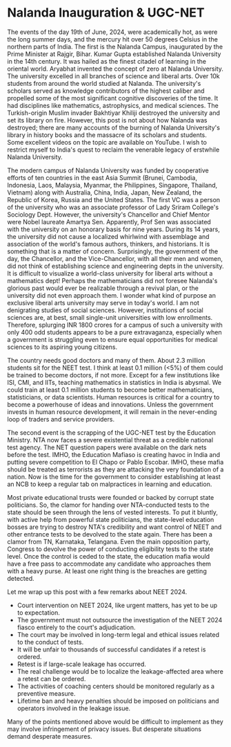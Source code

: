 # Nalanda Inauguration & UGC-NET 

The events of the day 19th of June, 2024, were academically hot, as were the long summer days, and the 
mercury hit over 50 degrees Celsius in the northern parts of India. The first is the Nalanda Campus, 
inaugurated by the Prime Minister at Rajgir, Bihar. Kumar Gupta established Nalanda University in the 
14th century. It was hailed as the finest citadel of learning in the oriental world. Aryabhat 
invented the concept of zero at Nalanda University. The university excelled in all branches of science 
and liberal arts. Over 10k students from around the world studied at Nalanda. The university's scholars
served as knowledge contributors of the highest caliber and propelled some of the most significant 
cognitive discoveries of the time. It had disciplines like mathematics, astrophysics, and medical 
sciences. The Turkish-origin Muslim invader Bakhtiyar Khiliji destroyed the university and set its 
library on fire. However, this post is not about how Nalanda was destroyed; there are many accounts of 
the burning of Nalanda University's library in history books and the massacre of its scholars and 
students. Some excellent videos on the topic are available on YouTube. I wish to restrict myself to 
India's quest to reclaim the venerable legacy of erstwhile Nalanda University.

The modern campus of Nalanda University was funded by cooperative efforts of ten countries in the east
Asia Summit (Brunei, Cambodia, Indonesia, Laos, Malaysia, Myanmar, the Philippines, Singapore, 
Thailand, Vietnam) along with Australia, China, India, Japan, New Zealand, the Republic of Korea, 
Russia and the United States. The first VC was a person of the university who was an associate 
professor of Lady Sriram College's Sociology Dept. However, the university's Chancellor and Chief Mentor
were Nobel laureate Amartya Sen. Apparently, Prof Sen was associated with the university on an 
honorary basis for nine years. During its 14 years, the university did not cause 
a localized whirlwind with assemblage and association of the world's famous authors, thinkers, and
historians. It is something that is a matter of concern. Surprisingly, the government
of the day, the Chancellor, and the Vice-Chancellor, with all their men and women, did not think of
establishing science and engineering depts in the university. It is difficult to visualize a 
world-class university for liberal arts without a mathematics dept! Perhaps the mathematicians did 
not foresee Nalanda's glorious past would ever be realizable through a revival plan, or the university 
did not even approach them. I wonder what kind of purpose an exclusive liberal arts university may serve
in today's world. I am not denigrating studies of social sciences. However, 
institutions of social sciences are, at best, small single-unit universities with low enrollments. 
Therefore, splurging INR 1800 crores for a campus of such a university with only 400 odd students
appears to be a pure extravaganza, especially when a government is struggling even to ensure equal
opportunities for medical sciences to its aspiring young citizens. 

The country needs good doctors and many of them. About 2.3 million students sit for the NEET test. I 
think at least 0.1 million (<5%) of them could be trained to become doctors, if not more. 
Except for a few institutions like ISI, CMI, and IITs, teaching mathematics in statistics in India
is abysmal. We could train at least 0.1 million students to become better mathematicians,
statisticians, or data scientists. Human resources is critical for a country to become a
powerhouse of ideas and innovations. Unless the government invests in human resource
development, it will remain in the never-ending loop of traders and service providers.

The second event is the scrapping of the UGC-NET test by the Education Ministry. NTA now faces a severe 
existential threat as a credible national test agency. The NET question papers were 
available on the dark nets before the test. IMHO, the Education Mafiaso is creating havoc in India and 
putting severe competition to El Chapo or Pablo Escobar. IMHO, these mafia should be
treated as terrorists as they are attacking the very foundation of a nation. Now is the time for
the government to consider establishing at least an NCB to keep a regular tab on malpractices
in learning and education. 

Most private educational trusts were founded or backed by corrupt state politicians. 
So, the clamor for handing over NTA-conducted tests to the state should be seen through the lens of 
vested interests. To put it bluntly, with active help from 
powerful state politicians, the state-level education bosses are trying to destroy NTA's credibility 
and want control of NEET and other entrance tests to be devolved to the state again. There has been a 
clamor from TN, Karnataka, Telangana. Even the main opposition party, Congress to devolve the power of 
conducting eligibility tests to the state level. Once the control is ceded to the state, the 
education mafia would have a free pass to accommodate any candidate who approaches them with a 
heavy purse. At least one right thing is the breaches are getting detected. 

Let me wrap up this post with a few remarks about NEET 2024. 
- Court intervention on NEET 2024, like urgent matters, has yet to be up to expectation.
- The government must not outsource the investigation of the NEET 2024 fiasco entirely to the court's adjudication.
- The court may be involved in long-term legal and ethical issues related to the conduct of tests.
- It will be unfair to thousands of successful candidates if a retest is ordered.
- Retest is if large-scale leakage has occurred.
- The real challenge would be to localize the leakage-affected area where a retest can be ordered.
- The activities of coaching centers should be monitored regularly as a preventive measure. 
- Lifetime ban and heavy penalties should be imposed on politicians and operators involved in the leakage issue. 

Many of the points mentioned above would be difficult to implement as they may involve 
infringement of privacy issues. But desperate situations demand desperate measures. 
